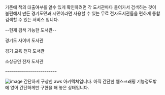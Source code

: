 기존에 책의 대출여부를 알수 있게 확인하려면 각 도서관마다 들어가서 검색하는 것이 불편해서 만든
경기도민과 시민이라면 사용할 수 있는 무료 전자도서관들을 편하게 통합 검색할 수 있는 서비스 입니다. 


--현재 검색 가능한 도서관--
<p>경기도 사이버 도서관</p>
<p>경기 교육 전자 도서관</p>
<p>소상공인 전자 도서관</p>
--------------------------





![image](https://github.com/user-attachments/assets/abd5516d-ffe1-4e49-8772-c92ad9996dd8)
간단하게 구상한 aws 아키텍처입니다.
아직 간단한 웹스크래핑 기능정도밖에 없어 간단하게만 구현을 해 놓은 상태입니다.
